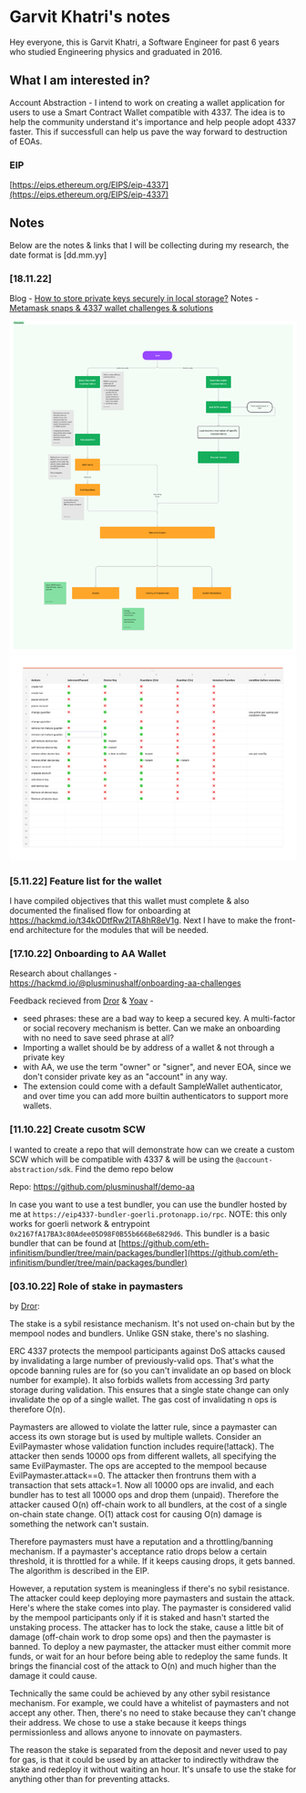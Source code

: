 # Garvit Khatri's notes

Hey everyone, this is Garvit Khatri, a Software Engineer for past 6 years who studied Engineering physics and graduated in 2016.

## What I am interested in?

Account Abstraction - I intend to work on creating a wallet application for users to use a Smart Contract Wallet compatible with 4337. The idea is to help the community understand it's importance and help people adopt 4337 faster. This if successfull can help us pave the way forward to destruction of EOAs.

### EIP

[https://eips.ethereum.org/EIPS/eip-4337](https://eips.ethereum.org/EIPS/eip-4337)

## Notes

Below are the notes & links that I will be collecting during my research, the date format is [dd.mm.yy]

### [18.11.22]

Blog - [How to store private keys securely in local storage?](https://mirror.xyz/plusminushalf.eth/vtRuTou-XjWjQvkigtRrTjKeQ3ZKx5ujyUFZ-W_2s74)
Notes - [Metamask snaps & 4337 wallet challenges & solutions](https://hackmd.io/@plusminushalf/metamask-snaps-4337-wallet)

![Wallet design flow](/images/wallet-design-flow.png)
![Wallet Recover design](/images/recovery-design.png)

### [5.11.22] Feature list for the wallet

I have compiled objectives that this wallet must complete & also documented the finalised flow for onboarding at https://hackmd.io/t34kODtfRw2ITA8hR8eV1g.
Next I have to make the front-end architecture for the modules that will be needed.

### [17.10.22] Onboarding to AA Wallet

Research about challanges - https://hackmd.io/@plusminushalf/onboarding-aa-challenges

Feedback recieved from [Dror](https://github.com/drortirosh) & [Yoav](https://github.com/yoavw) -

- seed phrases: these are a bad way to keep a secured key. A multi-factor or social recovery mechanism is better. Can we make an onboarding with no need to save seed phrase at all?
- Importing a wallet should be by address of a wallet & not through a private key
- with AA, we use the term "owner" or "signer", and never EOA, since we don't consider private key as an "account" in any way.
- The extension could come with a default SampleWallet authenticator, and over time you can add more builtin authenticators to support more wallets.

### [11.10.22] Create cusotm SCW

I wanted to create a repo that will demonstrate how can we create a custom SCW which will be compatible with 4337 & will be using the `@account-abstraction/sdk`. Find the demo repo below

Repo: https://github.com/plusminushalf/demo-aa

In case you want to use a test bundler, you can use the bundler hosted by me at `https://eip4337-bundler-goerli.protonapp.io/rpc`. NOTE: this only works for goerli network & entrypoint `0x2167fA17BA3c80Adee05D98F0B55b666Be6829d6`. This bundler is a basic bundler that can be found at [https://github.com/eth-infinitism/bundler/tree/main/packages/bundler](https://github.com/eth-infinitism/bundler/tree/main/packages/bundler)

### [03.10.22] Role of stake in paymasters

by [Dror](https://github.com/drortirosh):

The stake is a sybil resistance mechanism. It's not used on-chain but by the mempool nodes and bundlers. Unlike GSN stake, there's no slashing.

ERC 4337 protects the mempool participants against DoS attacks caused by invalidating a large number of previously-valid ops. That's what the opcode banning rules are for (so you can't invalidate an op based on block number for example). It also forbids wallets from accessing 3rd party storage during validation. This ensures that a single state change can only invalidate the op of a single wallet. The gas cost of invalidating n ops is therefore O(n).

Paymasters are allowed to violate the latter rule, since a paymaster can access its own storage but is used by multiple wallets. Consider an EvilPaymaster whose validation function includes require(!attack). The attacker then sends 10000 ops from different wallets, all specifying the same EvilPaymaster. The ops are accepted to the mempool because EvilPaymaster.attack==0. The attacker then frontruns them with a transaction that sets attack=1. Now all 10000 ops are invalid, and each bundler has to test all 10000 ops and drop them (unpaid). Therefore the attacker caused O(n) off-chain work to all bundlers, at the cost of a single on-chain state change. O(1) attack cost for causing O(n) damage is something the network can't sustain.

Therefore paymasters must have a reputation and a throttling/banning mechanism. If a paymaster's acceptance ratio drops below a certain threshold, it is throttled for a while. If it keeps causing drops, it gets banned. The algorithm is described in the EIP.

However, a reputation system is meaningless if there's no sybil resistance. The attacker could keep deploying more paymasters and sustain the attack. Here's where the stake comes into play. The paymaster is considered valid by the mempool participants only if it is staked and hasn't started the unstaking process. The attacker has to lock the stake, cause a little bit of damage (off-chain work to drop some ops) and then the paymaster is banned. To deploy a new paymaster, the attacker must either commit more funds, or wait for an hour before being able to redeploy the same funds. It brings the financial cost of the attack to O(n) and much higher than the damage it could cause.

Technically the same could be achieved by any other sybil resistance mechanism. For example, we could have a whitelist of paymasters and not accept any other. Then, there's no need to stake because they can't change their address. We chose to use a stake because it keeps things permissionless and allows anyone to innovate on paymasters.

The reason the stake is separated from the deposit and never used to pay for gas, is that it could be used by an attacker to indirectly withdraw the stake and redeploy it without waiting an hour. It's unsafe to use the stake for anything other than for preventing attacks.
